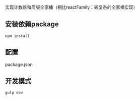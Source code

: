 实现计数器和简版全家桶（相比reactFamily：较复杂的全家桶实现）

## 安装依赖package

```
npm install
```

## 配置

package.json


## 开发模式 

```
gulp dev


